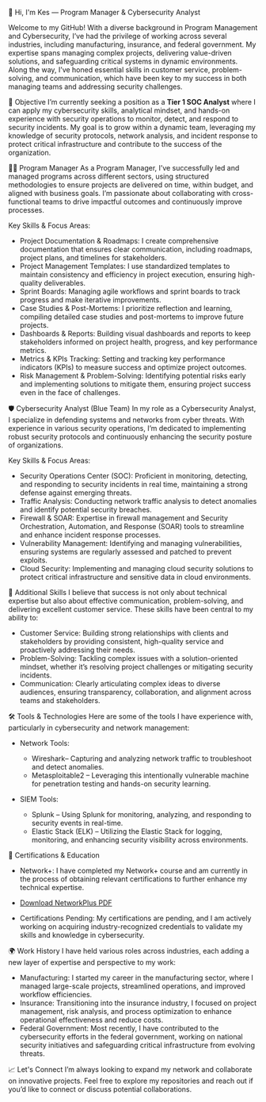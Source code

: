 👋 Hi, I'm Kes — Program Manager & Cybersecurity Analyst

Welcome to my GitHub! With a diverse background in Program Management and Cybersecurity, I’ve had the privilege of working across several industries, including manufacturing, insurance, and federal government. My expertise spans managing complex projects, delivering value-driven solutions, and safeguarding critical systems in dynamic environments. Along the way, I’ve honed essential skills in customer service, problem-solving, and communication, which have been key to my success in both managing teams and addressing security challenges.

🎯 Objective
I’m currently seeking a position as a **Tier 1 SOC Analyst** where I can apply my cybersecurity skills, analytical mindset, and hands-on experience with security operations to monitor, detect, and respond to security incidents. My goal is to grow within a dynamic team, leveraging my knowledge of security protocols, network analysis, and incident response to protect critical infrastructure and contribute to the success of the organization.

🧑‍💼 Program Manager
As a Program Manager, I’ve successfully led and managed programs across different sectors, using structured methodologies to ensure projects are delivered on time, within budget, and aligned with business goals. I’m passionate about collaborating with cross-functional teams to drive impactful outcomes and continuously improve processes.

Key Skills & Focus Areas:
- Project Documentation & Roadmaps: I create comprehensive documentation that ensures clear communication, including roadmaps, project plans, and timelines for stakeholders.
- Project Management Templates: I use standardized templates to maintain consistency and efficiency in project execution, ensuring high-quality deliverables.
- Sprint Boards: Managing agile workflows and sprint boards to track progress and make iterative improvements.
- Case Studies & Post-Mortems: I prioritize reflection and learning, compiling detailed case studies and post-mortems to improve future projects.
- Dashboards & Reports: Building visual dashboards and reports to keep stakeholders informed on project health, progress, and key performance metrics.
- Metrics & KPIs Tracking: Setting and tracking key performance indicators (KPIs) to measure success and optimize project outcomes.
- Risk Management & Problem-Solving: Identifying potential risks early and implementing solutions to mitigate them, ensuring project success even in the face of challenges.

 🛡️ Cybersecurity Analyst (Blue Team)
In my role as a Cybersecurity Analyst, I specialize in defending systems and networks from cyber threats. With experience in various security operations, I’m dedicated to implementing robust security protocols and continuously enhancing the security posture of organizations.

Key Skills & Focus Areas:
- Security Operations Center (SOC): Proficient in monitoring, detecting, and responding to security incidents in real time, maintaining a strong defense against emerging threats.
- Traffic Analysis: Conducting network traffic analysis to detect anomalies and identify potential security breaches.
- Firewall & SOAR: Expertise in firewall management and Security Orchestration, Automation, and Response (SOAR) tools to streamline and enhance incident response processes.
- Vulnerability Management: Identifying and managing vulnerabilities, ensuring systems are regularly assessed and patched to prevent exploits.
- Cloud Security: Implementing and managing cloud security solutions to protect critical infrastructure and sensitive data in cloud environments.

💬 Additional Skills
I believe that success is not only about technical expertise but also about effective communication, problem-solving, and delivering excellent customer service. These skills have been central to my ability to:
- Customer Service: Building strong relationships with clients and stakeholders by providing consistent, high-quality service and proactively addressing their needs.
- Problem-Solving: Tackling complex issues with a solution-oriented mindset, whether it’s resolving project challenges or mitigating security incidents.
- Communication: Clearly articulating complex ideas to diverse audiences, ensuring transparency, collaboration, and alignment across teams and stakeholders.

🛠️ Tools & Technologies
Here are some of the tools I have experience with, particularly in cybersecurity and network management:
- Network Tools:  
  - Wireshark– Capturing and analyzing network traffic to troubleshoot and detect anomalies.
  - Metasploitable2 – Leveraging this intentionally vulnerable machine for penetration testing and hands-on security learning.
  
- SIEM Tools:  
  - Splunk – Using Splunk for monitoring, analyzing, and responding to security events in real-time.
  - Elastic Stack (ELK) – Utilizing the Elastic Stack for logging, monitoring, and enhancing security visibility across environments.

📜 Certifications & Education
 - Network+: I have completed my Network+ course and am currently in the process of obtaining relevant certifications to further enhance my technical expertise.

 - [Download NetworkPlus PDF](https://github.com/Kesmondlw79/Kesmondlw79/raw/main/KesmondWilson%20(3).pdf)
 
 - Certifications Pending: My certifications are pending, and I am actively working on acquiring industry-recognized credentials to validate my skills and knowledge in cybersecurity.

🌍 Work History
I have held various roles across industries, each adding a new layer of expertise and perspective to my work:
- Manufacturing: I started my career in the manufacturing sector, where I managed large-scale projects, streamlined operations, and improved workflow efficiencies.
- Insurance: Transitioning into the insurance industry, I focused on project management, risk analysis, and process optimization to enhance operational effectiveness and reduce costs.
- Federal Government: Most recently, I have contributed to the cybersecurity efforts in the federal government, working on national security initiatives and safeguarding critical infrastructure from evolving threats.

📈 Let's Connect
I’m always looking to expand my network and collaborate on innovative projects. Feel free to explore my repositories and reach out if you’d like to connect or discuss potential collaborations.

